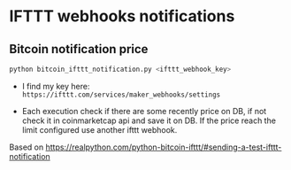 # IFTTT webhooks notifications

## Bitcoin notification price

```python
python bitcoin_ifttt_notification.py <ifttt_webhook_key>
```

- I find my key here: `https://ifttt.com/services/maker_webhooks/settings`

- Each execution check if there are some recently price on DB, if not check it in coinmarketcap api and save it on DB. If the price reach the limit configured use another ifttt webhook. 

Based on https://realpython.com/python-bitcoin-ifttt/#sending-a-test-ifttt-notification 
